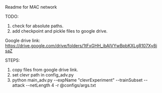 Readme for MAC network

TODO:

1. check for absolute paths.
2. add checkpoint and pickle files to google drive.

Google drive link: https://drive.google.com/drive/folders/1tFxGHH_ibAIVYwBpbKXLgR107Xy8isaZ

STEPS:

1. copy files from google drive link.
2. set clevr path in config_adv.py
3. python main_adv.py --expName "clevrExperiment" --trainSubset --attack --netLength 4 -r @configs/args.txt
